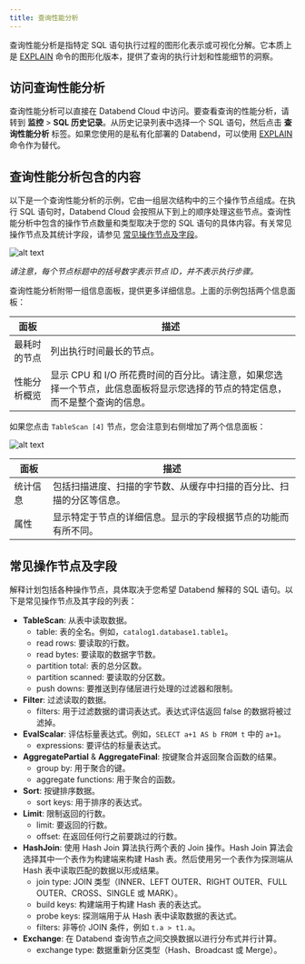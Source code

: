 ```yaml
---
title: 查询性能分析
---
```


查询性能分析是指特定 SQL 语句执行过程的图形化表示或可视化分解。它本质上是 [EXPLAIN](/sql/sql-commands/explain-cmds/explain) 命令的图形化版本，提供了查询的执行计划和性能细节的洞察。

## 访问查询性能分析

查询性能分析可以直接在 Databend Cloud 中访问。要查看查询的性能分析，请转到 **监控** > **SQL 历史记录**。从历史记录列表中选择一个 SQL 语句，然后点击 **查询性能分析** 标签。如果您使用的是私有化部署的 Databend，可以使用 [EXPLAIN](/sql/sql-commands/explain-cmds/explain) 命令作为替代。

## 查询性能分析包含的内容

以下是一个查询性能分析的示例，它由一组层次结构中的三个操作节点组成。在执行 SQL 语句时，Databend Cloud 会按照从下到上的顺序处理这些节点。查询性能分析中包含的操作节点数量和类型取决于您的 SQL 语句的具体内容。有关常见操作节点及其统计字段，请参见 [常见操作节点及字段](#常见操作节点及字段)。

![alt text](/img/cloud/query-profile-1.png)

_请注意，每个节点标题中的括号数字表示节点 ID，并不表示执行步骤。_

查询性能分析附带一组信息面板，提供更多详细信息。上面的示例包括两个信息面板：

| 面板         | 描述                                                                                                                           |
| ------------ | ------------------------------------------------------------------------------------------------------------------------------ |
| 最耗时的节点 | 列出执行时间最长的节点。                                                                                                       |
| 性能分析概览 | 显示 CPU 和 I/O 所花费时间的百分比。请注意，如果您选择一个节点，此信息面板将显示您选择的节点的特定信息，而不是整个查询的信息。 |

如果您点击 `TableScan [4]` 节点，您会注意到右侧增加了两个信息面板：

![alt text](/img/cloud/query-profile-2.png)

| 面板     | 描述                                                                 |
| -------- | -------------------------------------------------------------------- |
| 统计信息 | 包括扫描进度、扫描的字节数、从缓存中扫描的百分比、扫描的分区等信息。 |
| 属性     | 显示特定于节点的详细信息。显示的字段根据节点的功能而有所不同。       |

## 常见操作节点及字段

解释计划包括各种操作节点，具体取决于您希望 Databend 解释的 SQL 语句。以下是常见操作节点及其字段的列表：

- **TableScan**: 从表中读取数据。
  - table: 表的全名。例如，`catalog1.database1.table1`。
  - read rows: 要读取的行数。
  - read bytes: 要读取的数据字节数。
  - partition total: 表的总分区数。
  - partition scanned: 要读取的分区数。
  - push downs: 要推送到存储层进行处理的过滤器和限制。
- **Filter**: 过滤读取的数据。
  - filters: 用于过滤数据的谓词表达式。表达式评估返回 false 的数据将被过滤掉。
- **EvalScalar**: 评估标量表达式。例如，`SELECT a+1 AS b FROM t` 中的 `a+1`。
  - expressions: 要评估的标量表达式。
- **AggregatePartial** & **AggregateFinal**: 按键聚合并返回聚合函数的结果。
  - group by: 用于聚合的键。
  - aggregate functions: 用于聚合的函数。
- **Sort**: 按键排序数据。
  - sort keys: 用于排序的表达式。
- **Limit**: 限制返回的行数。
  - limit: 要返回的行数。
  - offset: 在返回任何行之前要跳过的行数。
- **HashJoin**: 使用 Hash Join 算法执行两个表的 Join 操作。Hash Join 算法会选择其中一个表作为构建端来构建 Hash 表。然后使用另一个表作为探测端从 Hash 表中读取匹配的数据以形成结果。
  - join type: JOIN 类型（INNER、LEFT OUTER、RIGHT OUTER、FULL OUTER、CROSS、SINGLE 或 MARK）。
  - build keys: 构建端用于构建 Hash 表的表达式。
  - probe keys: 探测端用于从 Hash 表中读取数据的表达式。
  - filters: 非等价 JOIN 条件，例如 `t.a > t1.a`。
- **Exchange**: 在 Databend 查询节点之间交换数据以进行分布式并行计算。
  - exchange type: 数据重新分区类型（Hash、Broadcast 或 Merge）。

